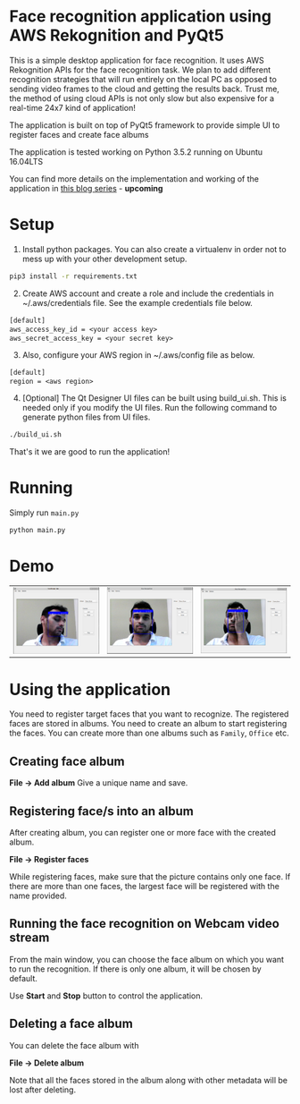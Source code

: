 # Face recognition application using AWS Rekognition and PyQt5
This is a simple desktop application for face recognition. It uses AWS Rekognition APIs
for the face recognition task. We plan to add different recognition
strategies that will run entirely on the local PC as opposed to sending
video frames to the cloud and getting the results back. Trust me, the method of using cloud APIs is
not only slow but also expensive for a real-time 24x7 kind of application!

The application is built on top of PyQt5 framework to provide simple
UI to register faces and create face albums

The application is tested working on Python 3.5.2 running on Ubuntu 16.04LTS

You can find more details on the implementation and working of the application
in [this blog series]() - **upcoming**

# Setup
1. Install python packages. You can also create a virtualenv in order not to
mess up with your other development setup.
```bash
pip3 install -r requirements.txt
```
2. Create AWS account and create a role and include the credentials in ~/.aws/credentials file.
See the example credentials file below.
```text
[default]
aws_access_key_id = <your access key>
aws_secret_access_key = <your secret key>

```
3. Also, configure your AWS region in ~/.aws/config file as below.
```text
[default]
region = <aws region>

```

4. [Optional] The Qt Designer UI files can be built using build_ui.sh. This is
needed only if you modify the UI files. Run the following command to generate
python files from UI files.
```bash
./build_ui.sh
``` 

That's it we are good to run the application!

# Running
Simply run `main.py`
```bash
python main.py
```

# Demo
| | | |
|:-------------------------:|:-------------------------:|:-------------------------:|
|![](./data/face_recognition_demo_1.png)|![](./data/face_recognition_demo_2.png)|![](./data/face_recognition_demo_3.png)|


# Using the application
You need to register target faces that you want to recognize. The registered faces are stored in
albums. You need to create an album to start registering the faces. You can create more than one
albums such as `Family`, `Office` etc.

## Creating face album
**File -> Add album**
Give a unique name and save.

## Registering face/s into an album
After creating album, you can register one or more face with the created album.

**File -> Register faces**

While registering faces, make sure that the picture contains only one face. If there are more than
one faces, the largest face will be registered with the name provided.

## Running the face recognition on Webcam video stream
From the main window, you can choose the face album on which you want to run the recognition.
If there is only one album, it will be chosen by default.

Use **Start** and **Stop** button to control the application.

## Deleting a face album
You can delete the face album with

**File -> Delete album**

Note that all the faces stored in the album along with other metadata will be lost after deleting.
